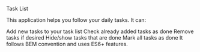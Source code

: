Task List 


This application helps you follow your daily tasks. It can:

Add new tasks to your task list
Check already added tasks as done
Remove tasks if desired
Hide/show tasks that are done
Mark all tasks as done
It follows BEM convention and uses ES6+ features.
